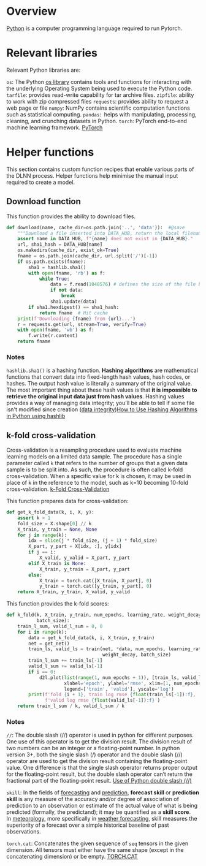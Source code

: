 # Overview
[Python](https://www.python.org/) is a computer programming language required to run Pytorch.

# Relevant libraries
Relevant Python libraries are:

`os`: The Python [os library](https://www.linuxscrew.com/python-os) contains tools and functions for interacting with the underlying Operating System being used to execute the Python code.
`tarfile`: provides read-write capability for tar archive files.
`zipfile`: ability to work with zip compressed files
`requests`: provides ability to request a web page or file
`numpy`: NumPy contains scientific computation functions such as statistical computing. 
`pandas`:  helps with manipulating, processing, cleaning, and crunching datasets in Python.
`torch`: PyTorch end-to-end machine learning framework. [PyTorch](https://pytorch.org/tutorials/) 

# Helper functions
This section contains custom function recipes that enable various parts of the DLNN process. Helper functions help minimise the manual input required to create a model.

## Download function
This function provides the ability to download files.

```python
def download(name, cache_dir=os.path.join('..', 'data')):  #@save
    """Download a file inserted into DATA_HUB, return the local filename."""
    assert name in DATA_HUB, f"{name} does not exist in {DATA_HUB}."
    url, sha1_hash = DATA_HUB[name]
    os.makedirs(cache_dir, exist_ok=True)
    fname = os.path.join(cache_dir, url.split('/')[-1])
    if os.path.exists(fname):
        sha1 = hashlib.sha1()
        with open(fname, 'rb') as f:
            while True:
                data = f.read(1048576) # defines the size of the file being downloaded.
                if not data:
                    break
                sha1.update(data)
        if sha1.hexdigest() == sha1_hash:
            return fname  # Hit cache
    print(f'Downloading {fname} from {url}...')
    r = requests.get(url, stream=True, verify=True)
    with open(fname, 'wb') as f:
        f.write(r.content)
    return fname
```

### Notes
`hashlib.sha1()` is a hashing function. **Hashing algorithms** are mathematical functions that convert data into fixed-length hash values, hash codes, or hashes. The output hash value is literally a summary of the original value. The most important thing about these hash values is that **it is impossible to retrieve the original input data just from hash values**. Hashing values provides a way of managing data integrity; you'll be able to tell if some file isn't modified since creation ([data integrity](https://en.wikipedia.org/wiki/Data_integrity "Data Integrity"))[How to Use Hashing Algorithms in Python using hashlib](https://www.thepythoncode.com/article/hashing-functions-in-python-using-hashlib) 

## k-fold cross-validation
Cross-validation is a resampling procedure used to evaluate machine learning models on a limited data sample. The procedure has a single parameter called `k` that refers to the number of groups that a given data sample is to be split into. As such, the procedure is often called k-fold cross-validation. When a specific value for k is chosen, it may be used in place of k in the reference to the model, such as k=10 becoming 10-fold cross-validation. [k-Fold Cross-Validation](https://machinelearningmastery.com/k-fold-cross-validation/) 

This function prepares data for cross-validation:
```python
def get_k_fold_data(k, i, X, y):
    assert k > 1
    fold_size = X.shape[0] // k
    X_train, y_train = None, None
    for j in range(k):
        idx = slice(j * fold_size, (j + 1) * fold_size)
        X_part, y_part = X[idx, :], y[idx]
        if j == i:
            X_valid, y_valid = X_part, y_part
        elif X_train is None:
            X_train, y_train = X_part, y_part
        else:
            X_train = torch.cat([X_train, X_part], 0)
            y_train = torch.cat([y_train, y_part], 0)
    return X_train, y_train, X_valid, y_valid
```
This function provides the k-fold scores:
```python
def k_fold(k, X_train, y_train, num_epochs, learning_rate, weight_decay,
           batch_size):
    train_l_sum, valid_l_sum = 0, 0
    for i in range(k):
        data = get_k_fold_data(k, i, X_train, y_train)
        net = get_net()
        train_ls, valid_ls = train(net, *data, num_epochs, learning_rate,
                                   weight_decay, batch_size)
        train_l_sum += train_ls[-1]
        valid_l_sum += valid_ls[-1]
        if i == 0:
            d2l.plot(list(range(1, num_epochs + 1)), [train_ls, valid_ls],
                     xlabel='epoch', ylabel='rmse', xlim=[1, num_epochs],
                     legend=['train', 'valid'], yscale='log')
        print(f'fold {i + 1}, train log rmse {float(train_ls[-1]):f}, '
              f'valid log rmse {float(valid_ls[-1]):f}')
    return train_l_sum / k, valid_l_sum / k
```

### Notes
`//`: The double slash (//) operator is used in python for different purposes. One use of this operator is to get the division result. The division result of two numbers can be an integer or a floating-point number. In python version 3+, both the single slash (/) operator and the double slash (//) operator are used to get the division result containing the floating-point value. One difference is that the single slash operator returns proper output for the floating-point result, but the double slash operator can’t return the fractional part of the floating-point result. [Use of Python double slash (//)](https://linuxhint.com/use-python-double-slash/)

`skill`: In the fields of [forecasting](https://en.wikipedia.org/wiki/Forecasting "Forecasting") and [prediction](https://en.wikipedia.org/wiki/Prediction "Prediction"), **forecast skill** or **prediction skill** is any measure of the accuracy and/or degree of association of prediction to an observation or estimate of the actual value of what is being predicted (formally, the predictand); it may be quantified as a **skill score**. In [meteorology](https://en.wikipedia.org/wiki/Meteorology "Meteorology"), more specifically in [weather forecasting](https://en.wikipedia.org/wiki/Weather_forecasting "Weather forecasting"), skill measures the superiority of a forecast over a simple historical baseline of past observations.

`torch.cat`: Concatenates the given sequence of `seq` tensors in the given dimension. All tensors must either have the same shape (except in the concatenating dimension) or be empty. [TORCH.CAT](https://pytorch.org/docs/stable/generated/torch.cat.html)

